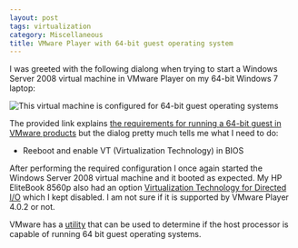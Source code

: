 ```yaml
---
layout: post
tags: virtualization
category: Miscellaneous
title: VMware Player with 64-bit guest operating system
---
```


I was greeted with the following dialong when trying to start a Windows Server 2008 virtual machine in VMware Player on my 64-bit Windows 7 laptop:

<!--excerpt-->

![This virtual machine is configured for 64-bit guest operating systems](/images/2012-04-11-vmwareplayer-64-bit-guest-os.png)

The provided link explains [the requirements for running a 64-bit guest in VMware products](http://kb.vmware.com/selfservice/microsites/search.do?language=en_US&cmd=displayKC&externalId=1003945) but the dialog pretty much tells me what I need to do: 

* Reeboot and enable VT (Virtualization Technology) in BIOS

After performing the required configuration I once again started the Windows Server 2008 virtual machine and it booted as expected. My HP EliteBook 8560p also had an option [Virtualization Technology for Directed I/O](http://www.intel.com/technology/itj/2006/v10i3/2-io/5-platform-hardware-support.htm) which I kept disabled. I am not sure if it is supported by VMware Player 4.0.2 or not.

VMware has a [utility](http://downloads.vmware.com/d/details/processor_check_5_5_dt/dCpiQGhkYmRAZQ==) that can be used to determine if the host processor is capable of running 64 bit guest operating systems.   

